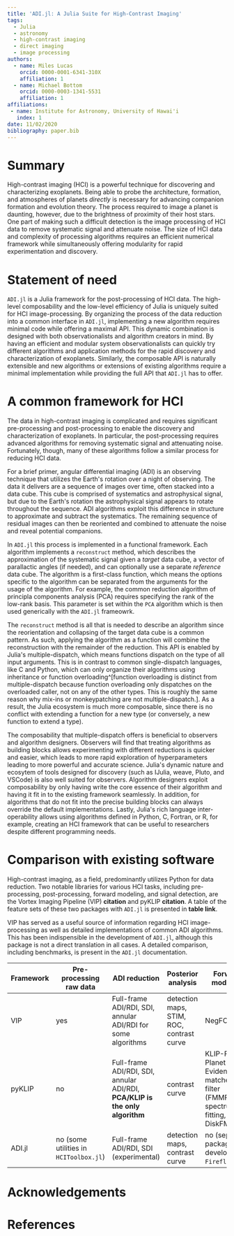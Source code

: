 ```yaml
---
title: 'ADI.jl: A Julia Suite for High-Contrast Imaging'
tags:
  - Julia
  - astronomy
  - high-contrast imaging
  - direct imaging
  - image processing
authors:
  - name: Miles Lucas
    orcid: 0000-0001-6341-310X
    affiliation: 1
  - name: Michael Bottom
    orcid: 0000-0003-1341-5531
    affiliation: 1
affiliations:
 - name: Institute for Astronomy, University of Hawai'i
   index: 1
date: 11/02/2020
bibliography: paper.bib
---
```


# Summary

High-contrast imaging (HCI) is a powerful technique for discovering and characterizing exoplanets. Being able to probe the architecture, formation, and atmospheres of planets *directly* is necessary for advancing companion formation and evolution theory. The process required to image a planet is daunting, however, due to the brightness of proximity of their host stars. One part of making such a difficult detection is the image processing of HCI data to remove systematic signal and attenuate noise. The size of HCI data and complexity of processing algorithms requires an efficient numerical framework while simultaneously offering modularity for rapid experimentation and discovery.

# Statement of need

`ADI.jl` is a Julia framework for the post-processing of HCI data. The high-level composability and the low-level efficiency of Julia is uniquely suited for HCI image-processing. By organizing the process of the data reduction into a common interface in `ADI.jl`, implementing a new algorithm requires minimal code while offering a maximal API. This dynamic combination is designed with both observationalists and algorithm creators in mind. By having an efficient and modular system observationalists can quickly try different algorithms and application methods for the rapid discovery and characterization of exoplanets. Similarly, the composable API is naturally extensible and new algorithms or extensions of existing algorithms require a minimal implementation while providing the full API that `ADI.jl` has to offer.

# A common framework for HCI

The data in high-contrast imaging is complicated and requires significant pre-processing and post-processing to enable the discovery and characterization of exoplanets. In particular, the post-processing requires advanced algorithms for removing systematic signal and attenuating noise. Fortunately, though, many of these algorithms follow a similar process for reducing HCI data.

For a brief primer, angular differential imaging (ADI) is an observing technique that utilizes the Earth's rotation over a night of observing. The data it delivers are a sequence of images over time, often stacked into a data cube. This cube is comprised of systematics and astrophysical signal, but due to the Earth's rotation the astrophysical signal appears to rotate throughout the sequence. ADI algorithms exploit this difference in structure to approximate and subtract the systematics. The remaining sequence of residual images can then be reoriented and combined to attenuate the noise and reveal potential companions.

In `ADI.jl` this process is implemented in a functional framework. Each algorithm implements a `reconstruct` method, which describes the approximation of the systematic signal given a *target* data cube, a vector of parallactic angles (if needed), and can optionally use a separate *reference* data cube. The algorithm is a first-class function, which means the options specific to the algorithm can be separated from the arguments for the usage of the algorithm. For example, the common reduction algorithm of principla components analysis (PCA) requires specifying the rank of the low-rank basis. This parameter is set within the `PCA` algorithm which is then used generically with the `ADI.jl` frameowrk.

The `reconstruct` method is all that is needed to describe an algorithm since the reorientation and collapsing of the target data cube is a common pattern. As such, applying the algorithm as a function will combine the reconstruction with the remainder of the reduction. This API is enabled by Julia's multiple-dispatch, which means functions dispatch on the type of all input arguments. This is in contrast to common single-dispatch languages, like C and Python, which can only organize their algorithms using inheritance or function overloading^[function overloading is distinct from multiple-dispatch because function overloading only dispatches on the overloaded caller, not on any of the other types. This is roughly the same reason why mix-ins or monkeypatching are not multiple-dispatch.]. As a result, the Julia ecosystem is much more composable, since there is no conflict with extending a function for a new type (or conversely, a new function to extend a type).

The composability that multiple-dispatch offers is beneficial to observers and algorithm designers. Observers will find that treating algorithms as building blocks allows experimenting with different reductions is quicker and easier, which leads to more rapid exploration of hyperparameters leading to more powerful and accurate science. Julia's dynamic nature and ecosytem of tools designed for discovery (such as IJulia, weave, Pluto, and VSCode) is also well suited for observers. Algorithm designers exploit composability by only having write the core essence of their algorithm and having it fit in to the existing framework seamlessly. In addition, for algorithms that do not fit into the precise building blocks can always override the default implementations. Lastly, Julia's rich language inter-operability allows using algorithms defined in Python, C, Fortran, or R, for example, creating an HCI framework that can be useful to researchers despite different programming needs.


# Comparison with existing software

High-contrast imaging, as a field, predominantly utilizes Python for data reduction. Two notable libraries for various HCI tasks, including pre-processing, post-processing, forward modeling, and signal detection, are the Vortex Imaging Pipeline (VIP) **citation** and pyKLIP **citation**. A table of the feature sets of these two packages with `ADI.jl` is presented in **table link**.

VIP has served as a useful source of information regarding HCI image-processing as well as detailed implementations of common ADI algorithms. This has been indispensible in the development of `ADI.jl`, although this package is not a direct translation in all cases. A detailed comparison, including benchmarks, is present in the `ADI.jl` documentation.

 Framework | Pre-processing raw data | ADI reduction | Posterior analysis | Forward modeling 
-|-|-|-|-
VIP | yes | Full-frame ADI/RDI, SDI, annular ADI/RDI for some algorithms | detection maps, STIM, ROC, contrast curve | NegFC 
pyKLIP | no | Full-frame ADI/RDI, SDI, annular ADI/RDI, **PCA/KLIP is the only algorithm** | contrast curve | KLIP-FM, Planet Evidence, matched filter (FMMF), spectrum fitting, DiskFM
ADI.jl | no (some utilities in `HCIToolbox.jl`) | Full-frame ADI/RDI, SDI (experimental) | detection maps, contrast curve | no (separate package in development, `Firefly.jl`)

# Acknowledgements

# References

